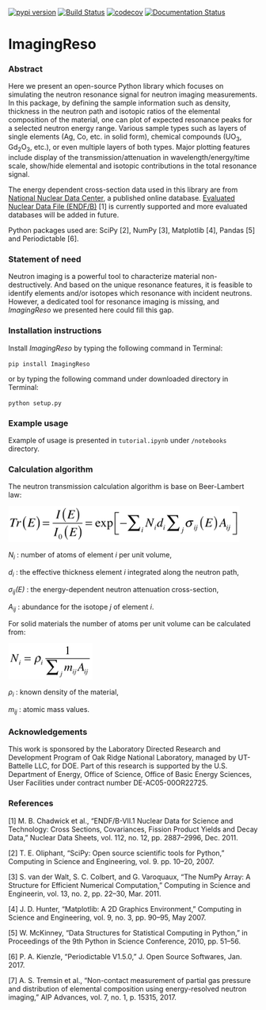 [![pypi version](https://img.shields.io/pypi/v/imagingreso.svg)](https://pypi.python.org/pypi/ImagingReso)
[![Build Status](https://travis-ci.org/ornlneutronimaging/ImagingReso.svg?branch=master)](https://travis-ci.org/ornlneutronimaging/ImagingReso)
[![codecov](https://codecov.io/gh/ornlneutronimaging/ImagingReso/branch/master/graph/badge.svg)](https://codecov.io/gh/ornlneutronimaging/ImagingReso)
[![Documentation Status](https://readthedocs.org/projects/imagingreso/badge/?version=latest)](http://imagingreso.readthedocs.io/en/latest/?badge=latest)

# ImagingReso

### Abstract

Here we present an open-source Python library which focuses on simulating the neutron resonance signal 
for neutron imaging measurements. In this package, by defining the sample information such as density, 
thickness in the neutron path and isotopic ratios of the elemental composition of the material, one can 
plot of expected resonance peaks for a selected neutron energy range. Various sample types such as 
layers of single elements (Ag, Co, etc. in solid form), chemical compounds (UO<sub>3</sub>, 
Gd<sub>2</sub>O<sub>3</sub>, etc.), or even multiple layers of both types. Major plotting features include 
display of the transmission/attenuation in wavelength/energy/time scale, show/hide elemental and isotopic contributions 
in the total resonance signal.

The energy dependent cross-section data used in this library are from [National Nuclear Data Center](http://www.nndc.bnl.gov/), 
a published online database. [Evaluated Nuclear Data File (ENDF/B)](http://www.nndc.bnl.gov/exfor/endf00.jsp) [1] 
is currently supported and more evaluated databases will be added in future.

Python packages used are: SciPy [2], NumPy [3], Matplotlib [4], Pandas [5] and Periodictable [6].

### Statement of need

Neutron imaging is a powerful tool to characterize material non-destructively. And based on the unique resonance features, 
it is feasible to identify elements and/or isotopes which resonance with incident neutrons. However, a dedicated tool 
for resonance imaging is missing, and _ImagingReso_ we presented here could fill this gap.

### Installation instructions

Install _ImagingReso_ by typing the following command in Terminal:

`pip install ImagingReso`

or by typing the following command under downloaded directory in Terminal: 

`python setup.py`

### Example usage

Example of usage is presented in `tutorial.ipynb` under `/notebooks` directory.

### Calculation algorithm

The neutron transmission calculation algorithm is base on Beer-Lambert law:

<img src="documentation/source/_static/Beer_lambert_law_1.png" width=467 height=73 />

*N<sub>i</sub>* : number of atoms of element *i* per unit volume, 

*d<sub>i</sub>* : the effective thickness element *i* integrated along the neutron path, 

*σ<sub>ij</sub>(E)* : the energy-dependent neutron attenuation cross-section, 

*A<sub>ij</sub>* : abundance for the isotope *j* of element *i*. 


For solid materials the number of atoms per unit volume can be calculated from:

<img src="documentation/source/_static/Beer_lambert_law_2.png" width=170 height=73 />

*ρ<sub>i</sub>* : known density of the material,

*m<sub>ij</sub>* : atomic mass values.

### Acknowledgements

This work is sponsored by the Laboratory Directed Research and Development Program of Oak Ridge National Laboratory, 
managed by UT-Battelle LLC, for DOE. 
Part of this research is supported by the U.S. Department of Energy, Office of Science, Office of Basic Energy Sciences, 
User Facilities under contract number DE-AC05-00OR22725.

### References

[1]	M. B. Chadwick et al., “ENDF/B-VII.1 Nuclear Data for Science and Technology: Cross Sections, Covariances, Fission Product Yields and Decay Data,” Nuclear Data Sheets, vol. 112, no. 12, pp. 2887–2996, Dec. 2011.

[2]	T. E. Oliphant, “SciPy: Open source scientific tools for Python,” Computing in Science and Engineering, vol. 9. pp. 10–20, 2007.

[3]	S. van der Walt, S. C. Colbert, and G. Varoquaux, “The NumPy Array: A Structure for Efficient Numerical Computation,” Computing in Science and Engineerin, vol. 13, no. 2, pp. 22–30, Mar. 2011.

[4]	J. D. Hunter, “Matplotlib: A 2D Graphics Environment,” Computing in Science and Engineering, vol. 9, no. 3, pp. 90–95, May 2007.

[5]	W. McKinney, “Data Structures for Statistical Computing in Python,” in Proceedings of the 9th Python in Science Conference, 2010, pp. 51–56.

[6]	P. A. Kienzle, “Periodictable V1.5.0,” J. Open Source Softwares, Jan. 2017.

[7]	A. S. Tremsin et al., “Non-contact measurement of partial gas pressure and distribution of elemental composition using energy-resolved neutron imaging,” AIP Advances, vol. 7, no. 1, p. 15315, 2017.




